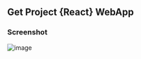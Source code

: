 ## Get Project {React} WebApp

### Screenshot 
![image](https://github.com/user-attachments/assets/b6702dba-652b-4c2a-86cb-9b585f505589)
